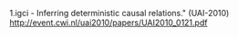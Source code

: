 1.igci - Inferring deterministic causal relations." (UAI-2010)
         http://event.cwi.nl/uai2010/papers/UAI2010_0121.pdf
